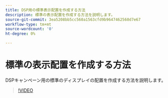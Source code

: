 ```yaml
---
title: DSP用の標準表示配置を作成する方法
description: 標準の表示配置を作成する方法を説明します。
source-git-commit: 3ea5208bb5cc560a1563cfd9b9647462560d7e67
workflow-type: tm+mt
source-wordcount: '0'
ht-degree: 0%

---
```


# 標準の表示配置を作成する方法

DSPキャンペーン用の標準のディスプレイの配置を作成する方法を説明します。

>[!VIDEO](https://video.tv.adobe.com/v/340454)
